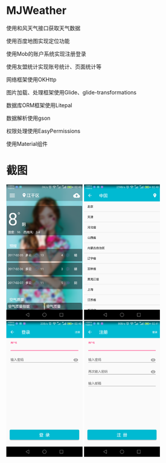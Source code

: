 # MJWeather
    
   使用和风天气接口获取天气数据
   
   使用百度地图实现定位功能
   
   使用Mob的账户系统实现注册登录
   
   使用友盟统计实现账号统计、页面统计等
   
   网络框架使用OKHttp
   
   图片加载、处理框架使用Glide、glide-transformations
   
   数据库ORM框架使用Litepal
   
   数据解析使用gson
   
   权限处理使用EasyPermissions
   
   使用Material组件
   
    
# 截图
<img src="screenshot/main.png" width="40%">
<img src="screenshot/citylist.png" width="40%">

<img src="screenshot/login.png" width="40%">
<img src="screenshot/singin.png" width="40%">
